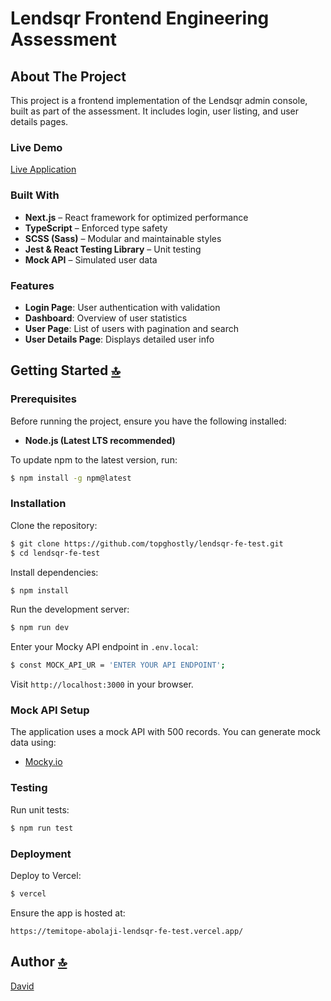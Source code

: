 # Lendsqr Frontend Engineering Assessment

## About The Project

This project is a frontend implementation of the Lendsqr admin console, built as part of the assessment. It includes login, user listing, and user details pages.

### Live Demo

[Live Application](https://temitope-abolaji-lendsqr-fe-test.vercel.app/)

### Built With

- **Next.js** – React framework for optimized performance
- **TypeScript** – Enforced type safety
- **SCSS (Sass)** – Modular and maintainable styles
- **Jest & React Testing Library** – Unit testing
- **Mock API** – Simulated user data

### Features

- **Login Page**: User authentication with validation
- **Dashboard**: Overview of user statistics
- **User Page**: List of users with pagination and search
- **User Details Page**: Displays detailed user info

## Getting Started [🔝](#lendsqr-frontend-engineering-assessment)

### Prerequisites

Before running the project, ensure you have the following installed:

- **Node.js (Latest LTS recommended)**

To update npm to the latest version, run:

```sh
$ npm install -g npm@latest
```

### Installation

Clone the repository:

```sh
$ git clone https://github.com/topghostly/lendsqr-fe-test.git
$ cd lendsqr-fe-test
```

Install dependencies:

```sh
$ npm install
```

Run the development server:

```sh
$ npm run dev
```

Enter your Mocky API endpoint in `.env.local`:

```sh
$ const MOCK_API_UR = 'ENTER YOUR API ENDPOINT';
```

Visit `http://localhost:3000` in your browser.

### Mock API Setup

The application uses a mock API with 500 records. You can generate mock data using:

- [Mocky.io](https://mocky.io/)

### Testing

Run unit tests:

```sh
$ npm run test
```

### Deployment

Deploy to Vercel:

```sh
$ vercel
```

Ensure the app is hosted at:

```
https://temitope-abolaji-lendsqr-fe-test.vercel.app/
```

## Author [🔝](#lendsqr-frontend-engineering-assessment)

[David](https://github.com/topghostly/)

